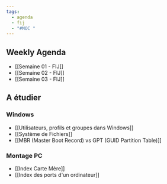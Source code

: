 ```yaml
---
tags:
  - agenda
  - fij
  - "#MOC "
---
```


## Weekly Agenda

- [[Semaine 01 - FIJ]]
- [[Semaine 02 - FIJ]]
- [[Semaine 03 - FIJ]]

## A étudier 

### Windows
- [[Utilisateurs, profils et groupes dans Windows]]
- [[Système de Fichiers]]
- [[MBR (Master Boot Record) vs GPT (GUID Partition Table)]]

### Montage PC
- [[Index Carte Mère]]
- [[Index des ports d'un ordinateur]]